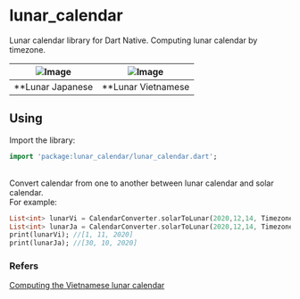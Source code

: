 # lunar_calendar

Lunar calendar library for Dart Native.
Computing lunar calendar by timezone.

| ![Image](https://github.com/tokyokamera/lunar_calendar/blob/main/lunar_japanese.jpg?raw=true) | ![Image](https://github.com/tokyokamera/lunar_calendar/blob/main/lunar_vietnamese.jpg?raw=true) |
| :------------: | :------------: |
| **Lunar Japanese | **Lunar Vietnamese |

## Using

Import the library:
```dart
import 'package:lunar_calendar/lunar_calendar.dart';
```

<br>
Convert calendar from one to another between lunar calendar and solar calendar.
<br>
For example:

```dart
List<int> lunarVi = CalendarConverter.solarToLunar(2020,12,14, Timezone.Vietnamese);
List<int> lunarJa = CalendarConverter.solarToLunar(2020,12,14, Timezone.Japanese);
print(lunarVi); //[1, 11, 2020]
print(lunarJa); //[30, 10, 2020]
```

### Refers
<a href="https://www.informatik.uni-leipzig.de/~duc/amlich/calrules_en.html">Computing the Vietnamese lunar calendar</a>
